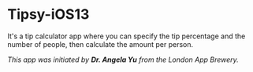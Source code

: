 # Tipsy-iOS13

It's a tip calculator app where you can specify the tip percentage and the number of people, then calculate the amount per person.

*This app was initiated by **Dr. Angela Yu** from the London App Brewery.*
